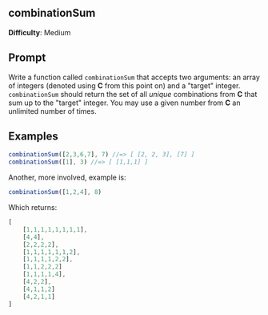 ## combinationSum 

**Difficulty**: Medium 

## Prompt 

Write a function called `combinationSum` that accepts two arguments: an array of integers (denoted using **C** from this point on) and a "target" integer. `combinationSum` should return the set of all *unique* combinations from **C** that sum up to the "target" integer. You may use a given number from **C** an unlimited number of times.

## Examples 

```js
combinationSum([2,3,6,7], 7) //=> [ [2, 2, 3], [7] ]
combinationSum([1], 3) //=> [ [1,1,1] ]
```

Another, more involved, example is:

```js
combinationSum([1,2,4], 8) 
```

Which returns: 

```js
[ 
    [1,1,1,1,1,1,1,1],
    [4,4], 
    [2,2,2,2], 
    [1,1,1,1,1,1,2], 
    [1,1,1,1,2,2],
    [1,1,2,2,2] 
    [1,1,1,1,4],
    [4,2,2], 
    [4,1,1,2] 
    [4,2,1,1] 
]
```
